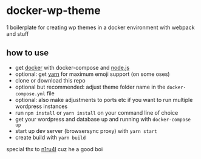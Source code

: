 # docker-wp-theme
1 boilerplate for creating wp themes in a docker environment with webpack and stuff

## how to use
- get [docker](https://docs.docker.com/get-docker/) with docker-compose and [node.js](https://nodejs.org/)
- optional: get [yarn](https://yarnpkg.com/) for maximum emoji support (on some oses)
- clone or download this repo
- optional but recommended: adjust theme folder name in the `docker-compose.yml` file
- optional: also make adjustments to ports etc if you want to run multiple wordpress instances
- run `npm install` or `yarn install` on your command line of choice
- get your wordpress and database up and running with `docker-compose up`
- start up dev server (browsersync proxy) with `yarn start`
- create build with `yarn build`

special thx to [n1ru4l](https://www.github.com/n1ru4l) cuz he a good boi
